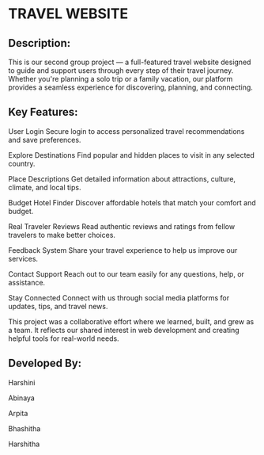 # TRAVEL WEBSITE
## Description:
This is our second group project — a full-featured travel website designed to guide and support users through every step of their travel journey. Whether you're planning a solo trip or a family vacation, our platform provides a seamless experience for discovering, planning, and connecting.
## Key Features:
User Login
Secure login to access personalized travel recommendations and save preferences.

Explore Destinations
Find popular and hidden places to visit in any selected country.

Place Descriptions
Get detailed information about attractions, culture, climate, and local tips.

Budget Hotel Finder
Discover affordable hotels that match your comfort and budget.

Real Traveler Reviews
Read authentic reviews and ratings from fellow travelers to make better choices.

Feedback System
Share your travel experience to help us improve our services.

Contact Support
Reach out to our team easily for any questions, help, or assistance.

Stay Connected
Connect with us through social media platforms for updates, tips, and travel news.


This project was a collaborative effort where we learned, built, and grew as a team. It reflects our shared interest in web development and creating helpful tools for real-world needs.

## Developed By:
Harshini

Abinaya

Arpita

Bhashitha

Harshitha



